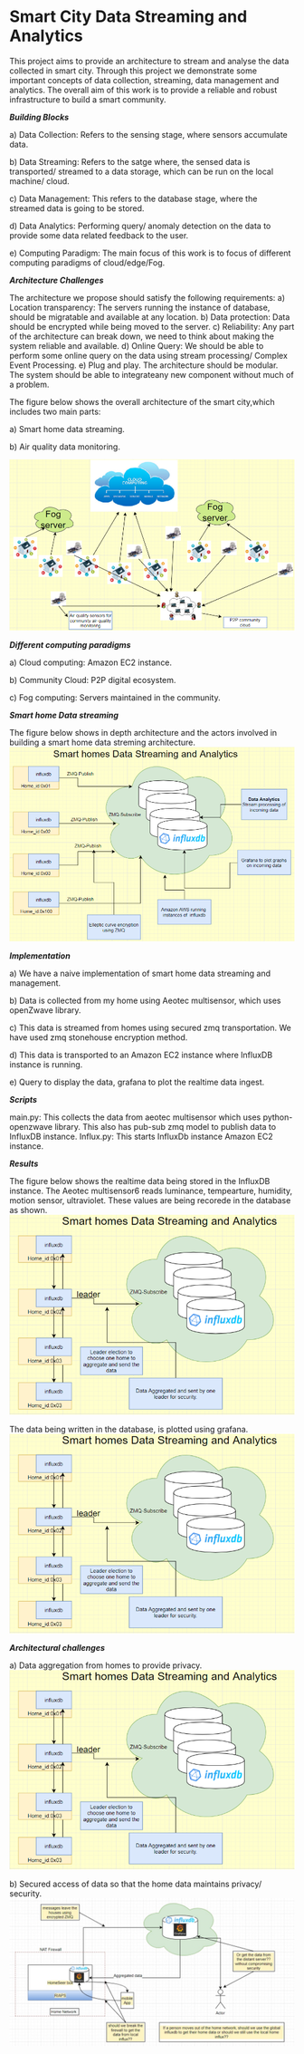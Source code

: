 # Smart City Data Streaming and Analytics 

This project aims to provide an architecture to stream and analyse the data collected in smart city. Through this project we demonstrate some important concepts of data collection, streaming, data management and analytics. The overall aim of this work is to provide a reliable and robust infrastructure to build a smart community.

***Building Blocks***

a) Data Collection: Refers to the sensing stage, where sensors accumulate data. 

b) Data Streaming: Refers to the satge where, the sensed data is transported/ streamed to a data storage, which can be run on the local machine/ cloud.

c) Data Management: This refers to the database stage, where the streamed data is going to be stored.

d) Data Analytics: Performing query/ anomaly detection on the data to provide some data related feedback to the user.

e) Computing Paradigm: The main focus of this work is to focus of different computing paradigms of cloud/edge/Fog. 

***Architecture Challenges***

The architecture we propose should satisfy the following requirements:
a) Location transparency: The servers running the instance of database, should be migratable and available at any location.
b) Data protection: Data should be encrypted while being moved to the server.
c) Reliability: Any part of the architecture can break down, we need to think about making the system reliable and available.
d) Online Query: We should be able to perform some online query on the data using stream processing/ Complex Event Processing.
e) Plug and play. The architecture should be modular. The system should be able to integrateany new component without much of a problem.

The figure below shows the overall architecture of the smart city,which includes two main parts:

a) Smart home data streaming.

b) Air quality data monitoring.

![architecture v1.0](https://github.com/Shreyasramakrishna90/CS-6381-01-Final-Project/blob/master/images/smart-city.png)

***Different computing paradigms***

a) Cloud computing: Amazon EC2 instance.

b) Community Cloud: P2P digital ecosystem.

c) Fog computing: Servers maintained in the community.

***Smart home Data streaming***

The figure below shows in depth architecture and the actors involved in building a smart home data streming architecture. 
![architecture v1.0](https://github.com/Shreyasramakrishna90/CS-6381-01-Final-Project/blob/master/images/original_idea.png)

***Implementation***

a) We have a naive implementation of smart home data streaming and management.

b) Data is collected from my home using Aeotec multisensor, which uses openZwave library.

c) This data is streamed from homes using secured zmq transportation. We have used zmq stonehouse encryption method.

d) This data is transported to an Amazon EC2 instance where InfluxDB instance is running.

e) Query to display the data, grafana to plot the realtime data ingest.

***Scripts***

main.py: This collects the data from aeotec multisensor which uses python-openzwave library. This also has pub-sub zmq model to publish data to InfluxDB instance.
Influx.py: This starts InfluxDb instance Amazon EC2 instance.

***Results***

The figure below shows the realtime data being stored in the InfluxDB instance. The Aeotec multisensor6 reads luminance, tempearture, humidity, motion sensor, ultraviolet. These values are being recorede in the database as shown.
![architecture v1.0](https://github.com/Shreyasramakrishna90/CS-6381-01-Final-Project/blob/master/images/distributed_homes.png)

The data being written in the database, is plotted using grafana.
![architecture v1.0](https://github.com/Shreyasramakrishna90/CS-6381-01-Final-Project/blob/master/images/distributed_homes.png)

***Architectural challenges***

a) Data aggregation from homes to provide privacy.
![architecture v1.0](https://github.com/Shreyasramakrishna90/CS-6381-01-Final-Project/blob/master/images/distributed_homes.png)

b) Secured access of data so that the home data maintains privacy/ security.
![architecture v1.0](https://github.com/Shreyasramakrishna90/CS-6381-01-Final-Project/blob/master/images/security.jpg)
